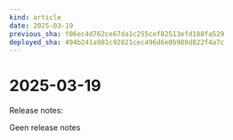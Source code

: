 ```yaml
---
kind: article
date: 2025-03-19
previous_sha: f06ec4d762ce67da1c255cef82513efd188fa529
deployed_sha: 494b241a981c92821cec496d6e0b988d822f4a7c
---
```


# 2025-03-19

Release notes:

Geen release notes
